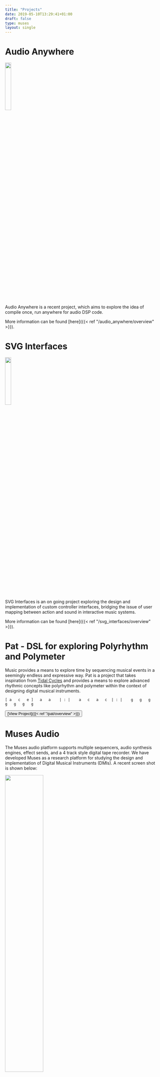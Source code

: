 ```yaml
---
title: "Projects"
date: 2019-05-10T13:29:41+01:00
draft: false
type: muses
layout: single
---
```


# Audio Anywhere

<img class="special-img-class" style="width:20%;height:20%" src="/assets/vl1-emulation-screenshot.png" />

Audio Anywhere is a recent project, which aims to explore the idea of compile once, run anywhere for audio DSP code.

More information can be found [here]({{< ref "/audio_anywhere/overview" >}}).

# SVG Interfaces

<img class="special-img-class" style="width:20%;height:20%" src="/assets/control_graphic.svg" />

SVG Interfaces is an on going project exploring the design and implementation of
custom controller interfaces, bridging the issue of user mapping between action
and sound in interactive music systems.

More information can be found [here]({{< ref "/svg_interfaces/overview" >}}).

# Pat - DSL for exploring Polyrhythm and Polymeter

Music provides a means to explore time by sequencing musical events in a
seemingly endless and expressive way. Pat is a project that takes inspiration from [Tidal Cycles](https://tidalcycles.org) and provides a means to explore advanced rhythmic concepts like polyrhythm and polymeter within the context of designing digital musical instruments.
```
[ a   c   e ]   a   a    | : |    a   c   a   c  | : |    g   g   g   g   g   g   g
```
<button type="button" style="margin:auto;">[View Project]({{< ref "/pat/overview" >}})</button>

# Muses Audio

The Muses audio platform supports multiple sequencers, audio synthesis engines,
effect sends, and a 4 track style digital tape recorder. We have developed Muses
as a research platform for studying the design and implementation of Digital
Musical Instruments (DMIs). A recent screen shot is shown below:

<img class="special-img-class" style="width:50%;height:50%" src="/assets/muses-screen-shot.png" />

For the most part it is written in the systems programming language Rust,
supported by DSP code written in the functional programming language Faust. The
architecture is modular in design supporting audio engines, for both synthesis
and effects processing, to be added easily. 

The Muses audio and effect engines are developed in the DSP functional
programming language Faust, which is a small functional DSL capable of
generating C++ and Rust, along with a selection of other backends. As standard
in audio applications a high priority thread is utilized for audio, along with
threads for handling the UI and input via Open Sound Control (OSC) and/or MIDI.
For most cases our focus is currently on use OSC.

The project is still in very active development and we have not yet made the
source public, but all things going well we plan to do this by the end of summer
2019.

# DSP, Faust and Arrows

The application of functional programming to the field of Digital Signal
Processing is an active area of research.

# Numerical Methods for Physical Modelling and GPUs

Direct numerical methods which have long been studied and applied in physics and mathematics are powerful schemes used to simulate physical phenomena. By simulating the physics of sound wave propagation through instruments and environments, new synthesizers and effects can be accuratly modelled. Physical modelling was for a long time impracticle to compute for most applications. With the level of computational power available today, they are becoming more viable. This project has explored the acceleration of numerical methods for physical modelling by processing on Graphics Processing Units(GPUs).

<img class="special-img-class" style="width:100%;height:50%" src="/assets/plugin_interface.png" />

<button type="button" style="margin:auto;">[View Project]({{< ref "/PM_GPUs/overview" >}})</button>

# Benchmarking

For justification purposes, performance profiling and benchmarking suites have been developed around the design and research of accelerating DSP processes like audio synthesis. Full databases of results and discussions are collected in this project.

<button type="button" style="margin:auto;">[View Project]({{< ref "/benchmarking/overview" >}})</button>